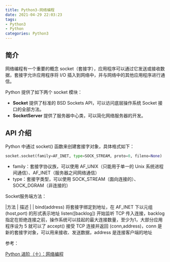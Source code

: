 ```yaml
---
title: Python3-网络编程
date: 2021-04-29 22:03:23
tags:
- Python3
- Python
categories: Python3
---
```


## 简介

网络编程有一个重要的概念 socket（套接字），应用程序可以通过它发送或接收数据，套接字允许应用程序将 I/O 插入到网络中，并与网络中的其他应用程序进行通信。

Python 提供了如下两个 socket 模块：

* **Socket** 提供了标准的 BSD Sockets API，可以访问底层操作系统 Socket 接口的全部方法。
* **SocketServer** 提供了服务器中心类，可以简化网络服务器的开发。

## API 介绍

Python 中通过 socket() 函数来创建套接字对象，具体格式如下：

```py
socket.socket(family=AF_INET, type=SOCK_STREAM, proto=0, fileno=None)
```

* family：套接字协议族，可以使用 AF_UNIX（只能用于单一的 Unix 系统进程间通信）、AF_INET（服务器之间网络通信）
* type：套接字类型，可以使用 SOCK_STREAM（面向连接的）、SOCK_DGRAM（非连接的）

Socket服务端方法：

|方法 |	描述 |
|
bind(address)	将套接字绑定到地址，在 AF_INET 下以元组 (host,port) 的形式表示地址
listen([backlog])	开始监听 TCP 传入连接，backlog 指定在拒绝连接之前，操作系统可以挂起的最大连接数量，至少为1，大部分应用程序设为 5 就可以了
accept()	接受 TCP 连接并返回 (conn,address)，conn 是新的套接字对象，可以用来接收、发送数据，address 是连接客户端的地址



参考：

[Python 进阶（十）：网络编程](https://ityard.blog.csdn.net/article/details/104661342)